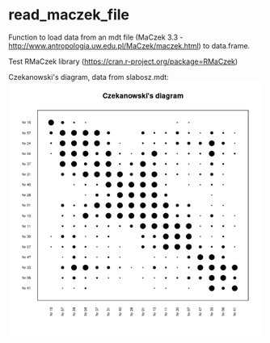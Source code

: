 # read_maczek_file

Function to load data from an mdt file (MaCzek 3.3 - http://www.antropologia.uw.edu.pl/MaCzek/maczek.html) to data.frame.

Test RMaCzek library (https://cran.r-project.org/package=RMaCzek)

Czekanowski's diagram, data from slabosz.mdt:
![Screen](slabosz.png)

